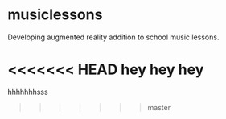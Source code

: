 # musiclessons

Developing augmented reality addition to school music lessons.

<<<<<<< HEAD
hey hey hey
=======
hhhhhhhsss
>>>>>>> master
